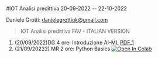 #IOT Analisi predittiva 20-09-2022 -- 22-10-2022 

Daniele Grotti: danielegrottiuk@gmail.com

> IOT Analisi predittiva FAV - ITALIAN VERSION

1. (20/09/2022)DG 4 ore: Introduzione AI-ML [PDF_1](pdf/00_intro_ML.pdf)
2.  (21/09/20222) MR 2 ore: Python Basics  [![Open In Colab](https://colab.research.google.com/assets/colab-badge.svg)](https://colab.research.google.com/github/visiont3lab/IOT_2022/blob/main/IOT_Lesson1_Python_Basics.ipynb)

